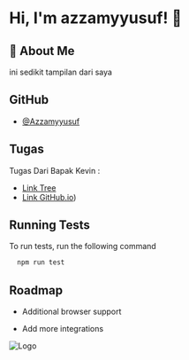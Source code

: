 
# Hi, I'm azzamyyusuf! 👋


## 🚀 About Me


ini sedikit tampilan dari saya
## GitHub

- [@Azzamyyusuf](https://github.com/Azzamyyusuf)


## Tugas

Tugas Dari Bapak Kevin : 

- [Link Tree]([https://github.com/Azzamyyusuf](https://linktr.ee/zmnda))
- [Link GitHub.io]([https://azzamyyusuf.github.io/a))


## Running Tests

To run tests, run the following command

```bash
  npm run test
```


## Roadmap

- Additional browser support

- Add more integrations


![Logo](https://dev-to-uploads.s3.amazonaws.com/uploads/articles/th5xamgrr6se0x5ro4g6.png)

